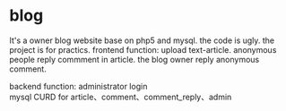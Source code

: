 # blog
It's a owner blog website base on php5 and mysql. the code is ugly. the project is for practics.
frontend function:
upload text-article.
anonymous people reply commment in article.
the blog owner reply anonymous comment.

backend function:
administrator login\
mysql CURD for article、comment、comment_reply、admin
